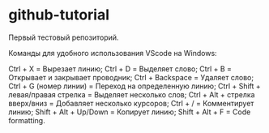 # github-tutorial
Первый тестовый репозиторий.

Команды для удобного использования VScode на Windows:

Ctrl + X = Вырезает линию;
Ctrl + D = Выделяет слово;
Ctrl + B = Открывает и закрывает проводник;
Ctrl + Backspace = Удаляет слово;
Ctrl + G (номер линии) = Переход на определенную линию;
Ctrl + Shift + левая/правая стрелка = Выделяет несколько слов;
Ctrl + Alt + стрелка вверх/вниз = Добавляет несколько курсоров;
Ctrl + / = Комментирует линию;
Shift + Alt + Up/Down = Копирует линию;
Shift + Alt + F = Code formatting.
